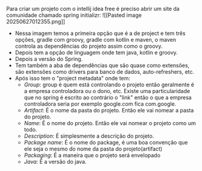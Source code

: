 Para criar um projeto com o intellij idea free é preciso abrir um site da comunidade chamado spring initializr:
![[Pasted image 20250627012355.png]]
- Nessa imagem temos a primeira opção que é a de project e tem três opções, gradle com groovy, gradle com kotlin e maven, o maven controla as dependências do projeto assim como o groovy.
- Depois tem a opção de linguagem onde tem java, kotlin e groovy.
- Depois a versão do Spring.
- Tem também a aba de dependências que são quase como extensões, são extensões como drivers para banco de dados, auto-refreshers, etc.
- Após isso tem o "project metadata" onde tem:
	- *Group*: group é quem está controlando o projeto então geralmente é a empresa controladora ou o dono, etc. Existe uma particularidade que no spring é escrito ao contrário o "link" então o que a empresa controladora seria por exemplo google.com fica com.google.
	- *Artifact*: É o nome da pasta do projeto. Então ele vai nomear a pasta do projeto.
	- *Name*: É o nome do projeto. Então ele vai nomear o projeto como um todo.
	- *Description*: É simplesmente a descrição do projeto.
	- *Package name*: É o nome do package, é uma boa convenção que ele seja o mesmo do nome da pasta do projeto(artifact)
	- *Packaging*: É a maneira que o projeto será envelopado
	- *Java*: É a versão do java.
